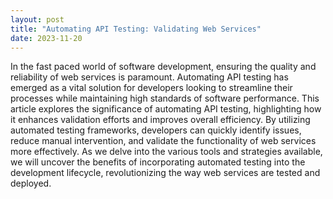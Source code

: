 ```yaml
---
layout: post
title: "Automating API Testing: Validating Web Services"
date: 2023-11-20
---
```


In the fast paced world of software development, ensuring the quality and reliability of web services is paramount. Automating API testing has emerged as a vital solution for developers looking to streamline their processes while maintaining high standards of software performance. This article explores the significance of automating API testing, highlighting how it enhances validation efforts and improves overall efficiency. By utilizing automated testing frameworks, developers can quickly identify issues, reduce manual intervention, and validate the functionality of web services more effectively. As we delve into the various tools and strategies available, we will uncover the benefits of incorporating automated testing into the development lifecycle, revolutionizing the way web services are tested and deployed.

